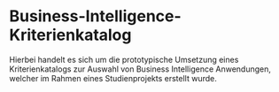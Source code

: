 # Business-Intelligence-Kriterienkatalog

Hierbei handelt es sich um die prototypische Umsetzung eines Kriterienkatalogs zur Auswahl von Business Intelligence Anwendungen, welcher im Rahmen eines Studienprojekts erstellt wurde. 
